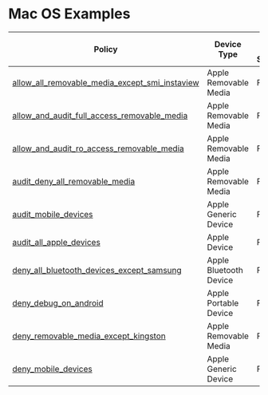 # Mac OS Examples

| Policy | Device Type | Intune UX Support |
|--------|-----------|-------|
| [ allow_all_removable_media_except_smi_instaview ]( allow_all_removable_media_except_smi_instaview.md) | Apple Removable Media | False
| [ allow_and_audit_full_access_removable_media ]( allow_and_audit_full_access_removable_media.md) | Apple Removable Media | False
| [ allow_and_audit_ro_access_removable_media ]( allow_and_audit_ro_access_removable_media.md) | Apple Removable Media | False
| [ audit_deny_all_removable_media ]( audit_deny_all_removable_media.md) | Apple Removable Media | False
| [ audit_mobile_devices ]( audit_mobile_devices.md) | Apple Generic Device | False
| [ audit_all_apple_devices ]( audit_all_apple_devices.md) | Apple Device | False
| [ deny_all_bluetooth_devices_except_samsung ]( deny_all_bluetooth_devices_except_samsung.md) | Apple Bluetooth Device | False
| [ deny_debug_on_android ]( deny_debug_on_android.md) | Apple Portable Device | False
| [ deny_removable_media_except_kingston ]( deny_removable_media_except_kingston.md) | Apple Removable Media | False
| [ deny_mobile_devices ]( deny_mobile_devices.md) | Apple Generic Device | False
